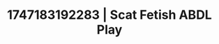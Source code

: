 ---
categories:
- Tasteful nudity
- Kinky dreams
- Naughty expression
- Eco-erotica
- Moonlit passion
image: /assets/images/1747183192283.jpg
layout: post
seo:
  description: Featured content with artistic Scat Fetish, ABDL Play. HD images available.
  keywords: Scat Fetish, ABDL Play
  og_image: /assets/images/1747183192283.jpg
  schema_type: VisualArtwork
tags:
- ABDL Play
- Scat Fetish
- '#1747183192283'
title: 1747183192283 | Scat Fetish ABDL Play
---